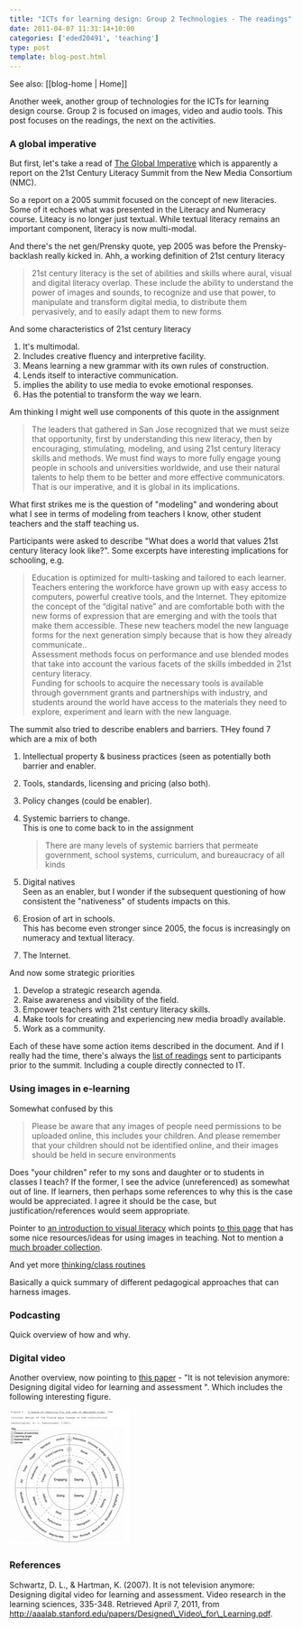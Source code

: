 ```yaml
---
title: "ICTs for learning design: Group 2 Technologies - The readings"
date: 2011-04-07 11:31:14+10:00
categories: ['eded20491', 'teaching']
type: post
template: blog-post.html
---
```


See also: [[blog-home | Home]]

Another week, another group of technologies for the ICTs for learning design course. Group 2 is focused on images, video and audio tools. This post focuses on the readings, the next on the activities.

### A global imperative

But first, let's take a read of [The Global Imperative](http://archive.nmc.org/pdf/Global_Imperative.pdf) which is apparently a report on the 21st Century Literacy Summit from the New Media Consortium (NMC).

So a report on a 2005 summit focused on the concept of new literacies. Some of it echoes what was presented in the Literacy and Numeracy course. Liteacy is no longer just textual. While textual literacy remains an important component, literacy is now multi-modal.

And there's the net gen/Prensky quote, yep 2005 was before the Prensky-backlash really kicked in. Ahh, a working definition of 21st century literacy

> 21st century literacy is the set of abilities and skills where aural, visual and digital literacy overlap. These include the ability to understand the power of images and sounds, to recognize and use that power, to manipulate and transform digital media, to distribute them pervasively, and to easily adapt them to new forms

And some characteristics of 21st century literacy

1. It's multimodal.
2. Includes creative fluency and interpretive facility.
3. Means learning a new grammar with its own rules of construction.
4. Lends itself to interactive communication.
5. implies the ability to use media to evoke emotional responses.
6. Has the potential to transform the way we learn.

Am thinking I might well use components of this quote in the assignment

> The leaders that gathered in San Jose recognized that we must seize that opportunity, first by understanding this new literacy, then by encouraging, stimulating, modeling, and using 21st century literacy skills and methods. We must find ways to more fully engage young people in schools and universities worldwide, and use their natural talents to help them to be better and more effective communicators. That is our imperative, and it is global in its implications.

What first strikes me is the question of "modeling" and wondering about what I see in terms of modeling from teachers I know, other student teachers and the staff teaching us.

Participants were asked to describe "What does a world that values 21st century literacy look like?". Some excerpts have interesting implications for schooling, e.g.

> Education is optimized for multi-tasking and tailored to each learner.  
> Teachers entering the workforce have grown up with easy access to computers, powerful creative tools, and the Internet. They epitomize the concept of the “digital native” and are comfortable both with the new forms of expression that are emerging and with the tools that make them accessible. These new teachers model the new language forms for the next generation simply because that is how they already communicate..  
> Assessment methods focus on performance and use blended modes that take into account the various facets of the skills imbedded in 21st century literacy.  
> Funding for schools to acquire the necessary tools is available through government grants and partnerships with industry, and students around the world have access to the materials they need to explore, experiment and learn with the new language.

The summit also tried to describe enablers and barriers. THey found 7 which are a mix of both

1. Intellectual property & business practices (seen as potentially both barrier and enabler.
2. Tools, standards, licensing and pricing (also both).
3. Policy changes (could be enabler).
4. Systemic barriers to change.  
    This is one to come back to in the assignment
    
    > There are many levels of systemic barriers that permeate government, school systems, curriculum, and bureaucracy of all kinds
    
5. Digital natives  
    Seen as an enabler, but I wonder if the subsequent questioning of how consistent the "nativeness" of students impacts on this.
6. Erosion of art in schools.  
    This has become even stronger since 2005, the focus is increasingly on numeracy and textual literacy.
7. The Internet.

And now some strategic priorities

1. Develop a strategic research agenda.
2. Raise awareness and visibility of the field.
3. Empower teachers with 21st century literacy skills.
4. Make tools for creating and experiencing new media broadly available.
5. Work as a community.

Each of these have some action items described in the document. And if I really had the time, there's always the [list of readings](http://archive.nmc.org/summit/readings.pdf) sent to participants prior to the summit. Including a couple directly connected to IT.

### Using images in e-learning

Somewhat confused by this

> Please be aware that any images of people need permissions to be uploaded online, this includes your children. And please remember that your children should not be identified online, and their images should be held in secure environments

Does "your children" refer to my sons and daughter or to students in classes I teach? If the former, I see the advice (unreferenced) as somewhat out of line. If learners, then perhaps some references to why this is the case would be appreciated. I agree it should be the case, but justification/references would seem appropriate.

Pointer to [an introduction to visual literacy](http://www.learnnc.org/lp/pages/675) which points [to this page](http://www.learnnc.org/lp/pages/678) that has some nice resources/ideas for using images in teaching. Not to mention a [much broader collection](http://www.learnnc.org/search?tag=visual+literacy).

And yet more [thinking/class routines](http://www.pz.harvard.edu/vt/visibleThinking_html_files/03_ThinkingRoutines/03e_FairnessRoutines/TugOfWar/TugOfWar_Routine.html)

Basically a quick summary of different pedagogical approaches that can harness images.

### Podcasting

Quick overview of how and why.

### Digital video

Another overview, now pointing to [this paper](http://aaalab.stanford.edu/papers/Designed_Video_for_Learning.pdf) - "It is not television anymore: Designing digital video for learning and assessment ". Which includes the following interesting figure.

[![A space of learning for the use of designed video](images/5596306897_cfc8910e30_m.jpg)](http://www.flickr.com/photos/david_jones/5596306897/ "A space of learning for the use of designed video by David T Jones, on Flickr")

### References

Schwartz, D. L., & Hartman, K. (2007). It is not television anymore: Designing digital video for learning and assessment. Video research in the learning sciences, 335-348. Retrieved April 7, 2011, from http://aaalab.stanford.edu/papers/Designed\_Video\_for\_Learning.pdf.